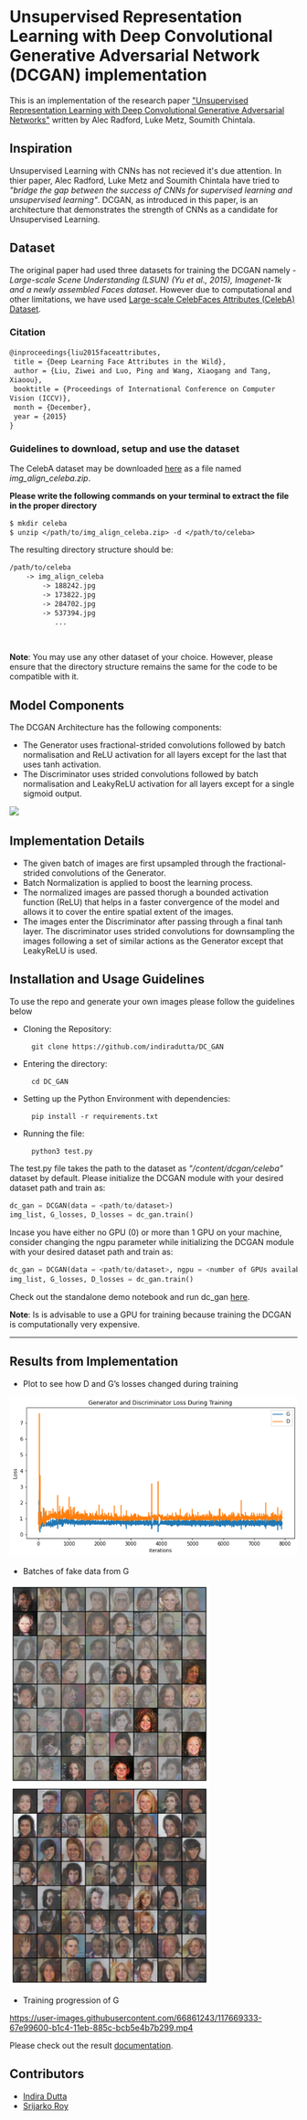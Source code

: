 # Unsupervised Representation Learning with Deep Convolutional Generative Adversarial Network (DCGAN) implementation
This is an implementation of the research paper <a href = "https://arxiv.org/abs/1511.06434.pdf">"Unsupervised Representation Learning with Deep Convolutional Generative Adversarial Networks"</a> written by Alec Radford, Luke Metz, Soumith Chintala.

## Inspiration
Unsupervised Learning with CNNs has not recieved it's due attention. In thier paper, Alec Radford, Luke Metz and Soumith Chintala have tried to *"bridge the gap between the success of CNNs for supervised learning and unsupervised learning"*. DCGAN, as introduced in this paper, is an architecture that demonstrates the strength of CNNs as a candidate for Unsupervised Learning.

## Dataset
The original paper had used three datasets for training the DCGAN namely - *Large-scale Scene Understanding (LSUN) (Yu et al., 2015), Imagenet-1k and a newly assembled Faces dataset*. However due to computational and other limitations, we have used <a href = "http://mmlab.ie.cuhk.edu.hk/projects/CelebA.html">Large-scale CelebFaces Attributes (CelebA) Dataset</a>.

### Citation
``` 
@inproceedings{liu2015faceattributes,
 title = {Deep Learning Face Attributes in the Wild},
 author = {Liu, Ziwei and Luo, Ping and Wang, Xiaogang and Tang, Xiaoou},
 booktitle = {Proceedings of International Conference on Computer Vision (ICCV)},
 month = {December},
 year = {2015} 
}
``` 
### Guidelines to download, setup and use the dataset
The CelebA dataset may be downloaded <a href = "https://drive.google.com/file/d/1yW6QkWcd6sWYB2rw9d-A36woiXVLTpny/view?usp=sharing">here</a> as a file named *img_align_celeba.zip*. 

**Please write the following commands on your terminal to extract the file in the proper directory**
```
$ mkdir celeba
$ unzip </path/to/img_align_celeba.zip> -d </path/to/celeba>
```
The resulting directory structure should be:
```
/path/to/celeba
    -> img_align_celeba
        -> 188242.jpg
        -> 173822.jpg
        -> 284702.jpg
        -> 537394.jpg
           ...
```
<br>

**Note**: You may use any other dataset of your choice. However, please ensure that the directory structure remains the same for the code to be compatible with it.

## Model Components
The DCGAN Architecture has the following components:

- The Generator uses fractional-strided convolutions followed by batch normalisation and ReLU activation for all layers except for the last that uses tanh activation.
- The Discriminator uses strided convolutions followed by batch normalisation and LeakyReLU activation for all layers except for a single sigmoid output.
<img src="https://miro.medium.com/max/846/1*rdXKdyfNjorzP10ZA3yNmQ.png" >

## Implementation Details
- The given batch of images are first upsampled through the fractional-strided convolutions of the Generator.
- Batch Normalization is applied to boost the learning process.
- The normalized images are passed thorugh a bounded activation function (ReLU) that helps in a faster convergence of the model and allows it to cover the entire spatial extent of the images.
- The images enter the Discriminator after passing through a final tanh layer. The discriminator uses strided convolutions for downsampling the images following a set of similar actions as the Generator except that LeakyReLU is used.

## Installation and Usage Guidelines
To use the repo and generate your own images please follow the guidelines below


- Cloning the Repository: 

        git clone https://github.com/indiradutta/DC_GAN
        
- Entering the directory: 

        cd DC_GAN
        
- Setting up the Python Environment with dependencies:

        pip install -r requirements.txt

- Running the file:

        python3 test.py
        
The test.py file takes the path to the dataset as *"/content/dcgan/celeba"* dataset by default. Please initialize the DCGAN module with your desired dataset path and train as:

```python
dc_gan = DCGAN(data = <path/to/dataset>)
img_list, G_losses, D_losses = dc_gan.train()
```

Incase you have either no GPU (0) or more than 1 GPU on your machine, consider changing the ngpu parameter while initializing the DCGAN module with your desired dataset path and train as:


```python
dc_gan = DCGAN(data = <path/to/dataset>, ngpu = <number of GPUs available>)
img_list, G_losses, D_losses = dc_gan.train()
```

Check out the standalone demo notebook and run dc_gan <a href = 'https://colab.research.google.com/github/indiradutta/DC_GAN/blob/main/demo/dcgan_standalone_demo.ipynb'>here</a>.

**Note**: Is is advisable to use a GPU for training because training the DCGAN is computationally very expensive.
<hr>

## Results from Implementation

- Plot to see how D and G’s losses changed during training

<img src = "results/losses.png">

- Batches of fake data from G

<img src = "results/result.png" height = 350px width = 350px> &nbsp; &nbsp; <img src = "results/result2.png" height = 350px width = 350px>

- Training progression of G


https://user-images.githubusercontent.com/66861243/117669333-67e99600-b1c4-11eb-885c-bcb5e4b7b299.mp4

Please check out the result <a href = "docs/documentation.md">documentation</a>. 
## Contributors

- <a href = "https://github.com/indiradutta">Indira Dutta</a>
- <a href = "https://github.com/srijarkoroy">Srijarko Roy</a>
